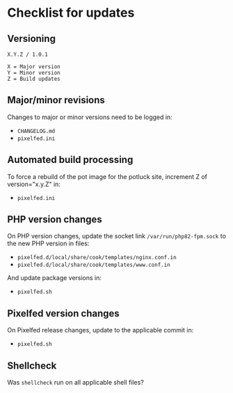 # Checklist for updates

## Versioning
```
X.Y.Z / 1.0.1

X = Major version
Y = Minor version
Z = Build updates
```

## Major/minor revisions
Changes to major or minor versions need to be logged in:
* `CHANGELOG.md`
* `pixelfed.ini`

## Automated build processing
To force a rebuild of the pot image for the potluck site, increment Z of version="x.y.Z" in:
* `pixelfed.ini`

## PHP version changes
On PHP version changes, update the socket link `/var/run/php82-fpm.sock` to the new PHP version in files:
* `pixelfed.d/local/share/cook/templates/nginx.conf.in`
* `pixelfed.d/local/share/cook/templates/www.conf.in`

And update package versions in:
* `pixelfed.sh`

## Pixelfed version changes
On Pixelfed release changes, update to the applicable commit in:
* `pixelfed.sh`

## Shellcheck
Was `shellcheck` run on all applicable shell files?
